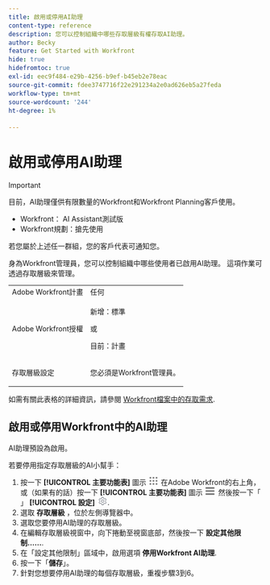```yaml
---
title: 啟用或停用AI助理
content-type: reference
description: 您可以控制組織中哪些存取層級有權存取AI助理。
author: Becky
feature: Get Started with Workfront
hide: true
hidefromtoc: true
exl-id: eec9f484-e29b-4256-b9ef-b45eb2e78eac
source-git-commit: fdee3747716f22e291234a2e0ad626eb5a27feda
workflow-type: tm+mt
source-wordcount: '244'
ht-degree: 1%

---
```


# 啟用或停用AI助理

>[!IMPORTANT]
>
>目前，AI助理僅供有限數量的Workfront和Workfront Planning客戶使用。
>
>* Workfront： AI Assistant測試版
>* Workfront規劃：搶先使用
>
>若您屬於上述任一群組，您的客戶代表可通知您。

身為Workfront管理員，您可以控制組織中哪些使用者已啟用AI助理。 這項作業可透過存取層級來管理。

<table style="table-layout:auto"> 
 <col> 
 <col> 
 <tbody> 
  <tr> 
   <td role="rowheader">Adobe Workfront計畫</td> 
   <td>任何</td> 
  </tr> 
  <tr> 
   <td role="rowheader">Adobe Workfront授權</td> 
   <td><p>新增：標準</p>
       <p>或</p>
       <p>目前：計畫</p></td>
  </tr> 
  <tr> 
   <td role="rowheader">存取層級設定</td> 
   <td> <p>您必須是Workfront管理員。</p> </td> 
  </tr> 
 </tbody> 
</table>

如需有關此表格的詳細資訊，請參閱 [Workfront檔案中的存取需求](/help/quicksilver/administration-and-setup/add-users/access-levels-and-object-permissions/access-level-requirements-in-documentation.md).

## 啟用或停用Workfront中的AI助理

AI助理預設為啟用。

若要停用指定存取層級的AI小幫手：

1. 按一下 **[!UICONTROL 主要功能表]** 圖示 ![主要功能表](/help/_includes/assets/main-menu-icon.png) 在Adobe Workfront的右上角，或（如果有的話）按一下 **[!UICONTROL 主要功能表]** 圖示 ![主要功能表](/help/_includes/assets/main-menu-icon-left-nav.png) 然後按一下「 」 **[!UICONTROL 設定]** ![「設定」圖示](/help/_includes/assets/gear-icon-setup.png).
1. 選取 **存取層級** ，位於左側導覽器中。
1. 選取您要停用AI助理的存取層級。
1. 在編輯存取層級視窗中，向下捲動至視窗底部，然後按一下 **設定其他限制……**.
1. 在「設定其他限制」區域中，啟用選項 **停用Workfront AI助理**.
1. 按一下「**儲存**」。
1. 針對您想要停用AI助理的每個存取層級，重複步驟3到6。
